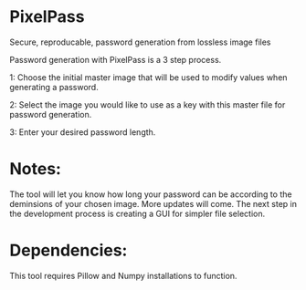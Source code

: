 # PixelPass
Secure, reproducable, password generation from lossless image files

Password generation with PixelPass is a 3 step process.

1: Choose the initial master image that will be used to modify values when generating a password.

2: Select the image you would like to use as a key with this master file for password generation.

3: Enter your desired password length.

# Notes:
The tool will let you know how long your password can be according to the deminsions of your chosen image.
More updates will come. The next step in the development process is creating a GUI for simpler file selection.

# Dependencies:
This tool requires Pillow and Numpy installations to function.
